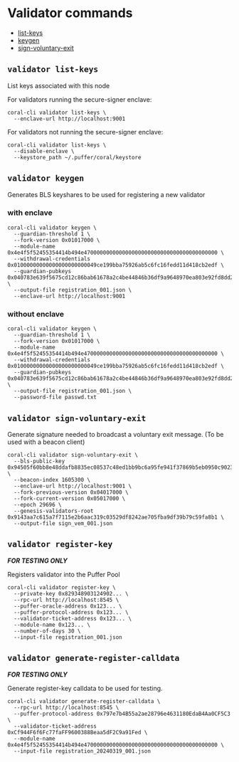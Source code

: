 # Validator commands

 - [list-keys](#validator-list-keys)
 - [keygen](#validator-keygen)
 - [sign-voluntary-exit](#validator-sign-voluntary-exit)

## `validator list-keys`
List keys associated with this node

For validators running the secure-signer enclave:
```
coral-cli validator list-keys \
  --enclave-url http://localhost:9001
```

For validators not running the secure-signer enclave:
```
coral-cli validator list-keys \
  --disable-enclave \
  --keystore_path ~/.puffer/coral/keystore
```

## `validator keygen`
Generates BLS keyshares to be used for registering a new validator

### with enclave
```
coral-cli validator keygen \
  --guardian-threshold 1 \
  --fork-version 0x01017000 \
  --module-name 0x4e4f5f52455354414b494e470000000000000000000000000000000000000000 \
  --withdrawal-credentials 0x01000000000000000000000049ce199bba75926ab5c6fc16fedd11d418cb2edf \
  --guardian-pubkeys 0x040783e639f5675cd12c86bab61678a2c4be44846b36df9a9648970ea803e92fd8dd25c51660b64f61d20fc04c77c34145410496fd923309a5c143b9c5eadd19e7 \
  --output-file registration_001.json \
  --enclave-url http://localhost:9001
```


### without enclave
```
coral-cli validator keygen \
  --guardian-threshold 1 \
  --fork-version 0x01017000 \
  --module-name 0x4e4f5f52455354414b494e470000000000000000000000000000000000000000 \
  --withdrawal-credentials 0x01000000000000000000000049ce199bba75926ab5c6fc16fedd11d418cb2edf \
  --guardian-pubkeys 0x040783e639f5675cd12c86bab61678a2c4be44846b36df9a9648970ea803e92fd8dd25c51660b64f61d20fc04c77c34145410496fd923309a5c143b9c5eadd19e7 \
  --output-file registration_001.json \
  --password-file passwd.txt
```

## `validator sign-voluntary-exit`
Generate signature needed to broadcast a voluntary exit message.
(To be used with a beacon client)

```
coral-cli validator sign-voluntary-exit \
  --bls-public-key 0x94505f60bb8e48ddafb8835ec08537c48ed1bb9bc6a95fe941f37869b5eb0950c9023b7a997fe12d8aa79076561e009f \
  --beacon-index 1605300 \
  --enclave-url http://localhost:9001 \
  --fork-previous-version 0x04017000 \
  --fork-current-version 0x05017000 \
  --epoch 29696 \
  --genesis-validators-root 0x9143aa7c615a7f7115e2b6aac319c03529df8242ae705fba9df39b79c59fa8b1 \
  --output-file sign_vem_001.json
```

## `validator register-key`
***FOR TESTING ONLY***

Registers validator into the Puffer Pool

```
coral-cli validator register-key \
  --private-key 0x829348903124902... \
  --rpc-url http://localhost:8545 \
  --puffer-oracle-address 0x123... \
  --puffer-protocol-address 0x123... \
  --validator-ticket-address 0x123... \
  --module-name 0x123... \
  --number-of-days 30 \
  --input-file registration_001.json
```

## `validator generate-register-calldata`
***FOR TESTING ONLY***

Generate register-key calldata to be used for testing.

```
coral-cli validator generate-register-calldata \
  --rpc-url http://localhost:8545 \
  --puffer-protocol-address 0x797e7b4B55a2ae28796e4631180EdaB4Aa0CF5C3 \
  --validator-ticket-address 0xCf944F6f6Fc77faFF9600388Beaa5dF2C9a91Fed \
  --module-name 0x4e4f5f52455354414b494e470000000000000000000000000000000000000000 \
  --input-file registration_20240319_001.json
```
